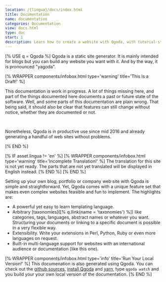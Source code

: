 ```yaml
---
location: /{lingua}/docs/index.html
title: Documentation
name: documentation
categories: Documentation
view: docs.html
type: doc
start: 1
description: Learn how to create a website with Qgoda, with tutorial-style introductory information for beginners or exhaustive API documentation for the experienced.
---
```


[% USE q = Qgoda %]
Qgoda is a static site generator. It is mainly intended for blogs but you
can build any website you want with it. And by the way, it is pronounced
"yagoda".

[% WRAPPER components/infobox.html
type='warning' title='This Is a Draft!' %]

<p>This documentation is work in progress.  A lot of things missing here,
and part of the things documented here documents a past or future state
of the software.  Well, and some parts of this documentation are plain
wrong.  That being said, it should also be clear that features can still
change without notice, whether they are documented or not.</p>
<p>&nbsp;</p>
<p>
Nonetheless, Qgoda is in productive use since mid 2016 and already
generating a handful of web sites without problems.</p>
[% END %]

[% IF asset.lingua != 'en' %]
[% WRAPPER components/infobox.html
type='warning' title='Incomplete Translation!' %]
The translation for this site is not yet ready. The parts that are not
yet translated will be displayed in English instead.
[% END %]
[% END %]

Setting up your own blog, portfolio or company web site with Qgoda is simple
and straightforward. Yet, Qgoda comes with a unique feature set that makes even complex websites feasible and fun to implement. The highlights are:

- A powerful yet easy to learn templating language.
- Arbitrary [taxonomies]([% q.llink(name = 'taxonomies') %])
  like categories, tags, languages, abstract names or whatever you want.
  Structuring your documents or linking to a specific document is possible
  in a very flexible way.
- Extensibility. Write your extensions in Perl, Python, Ruby or even more
  languages on request.
- Built-in multi-language support for websites with an international
  audience or documentation (like this one).

[% WRAPPER components/infobox.html
type='info' title='Run Your Local Version!' %]
This documenation is also generated using Qgoda. You can check out the
<a href="https://github.com/gflohr/qgoda-site">github sources</a>, <a href="[% q.llink(name = 'installation') %]">install Qgoda</a> and
<a href="https://yarnpkg.com/lang/en/">yarn</a>, type <code>qgoda watch</code> and you build your your own local version of the documentation.
[% END %]
